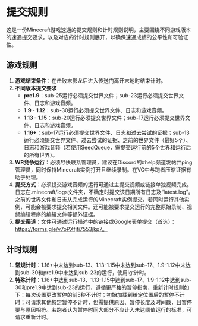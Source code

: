 # 提交规则

这是一份Minecraft游戏速通的提交规则和计时规则说明，主要围绕不同游戏版本的速通提交要求，以及对应的计时规则展开，以确保速通成绩的公平性和可验证性。

## 游戏规则
1. **游戏结束条件**：在击败末影龙后进入传送门离开末地时结束计时。
2. **不同版本提交要求**
    - **pre1.9**：sub-25运行必须提交世界文件；sub-23运行必须提交世界文件、日志和游戏音频。
    - **1.9 - 1.12**：sub-30运行必须提交世界文件、日志和游戏音频。
    - **1.13 - 1.15**：sub-20运行必须提交世界文件；sub-17运行必须提交世界文件、日志和游戏音频。
    - **1.16+**：sub-17运行必须提交世界文件、日志和过去尝试的证据；sub-13运行必须提交世界文件、过去尝试的证据、之前的世界文件（最好5个）、日志和游戏音频（若使用SeedQueue，需提交运行前的5个世界和运行后的所有世界）。
3. **WR竞争运行**：必须尽快联系管理员，建议在Discord的#help频道发帖并ping管理员，同时保持Minecraft实例打开且继续录制。在VC中与跑者压缩证据有助于处理。
4. **提交方式**：必须提交游戏音频的运行可通过主提交视频或链接单独视频完成。日志在.minecraft/logs文件夹，不确定时提交该日期所有日志及“latest.log”。之前的世界文件和日志从完成运行的Minecraft实例提交，若同时运行其他实例，可能会被要求提交相关文件。还可能被要求提交运行的完整原始录制、视频编辑程序的编辑文件等额外证据。
5. **提交渠道**：文件可通过运行描述中的链接或Google表单提交（首选）：https://forms.gle/v7oPXfjfi7553jkp7。

## 计时规则
1. **常规计时**：1.16+中未达到sub-13、1.13-1.15中未达到sub-17、1.9-1.12中未达到sub-30和pre1.9中未达到sub-23的运行，使用igt计时。
2. **特殊计时**：1.16+中达到sub-13、1.13-1.15中达到sub-17、1.9-1.12中达到sub-30和pre1.9中达到sub-23的运行，遵循更严格的暂停指南，重新计时规则如下：每次设置更改暂停的前5秒不计时；初始加载到给定位置后的暂停不计时；可请求其他特定暂停不计时，但需提供原因、暂停长度及时间戳，且暂停要与原因相符。若跑者认为暂停时间大部分不应计入未达阈值运行的标准，可请求重新计时。 